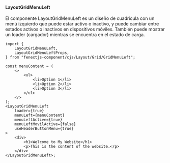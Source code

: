 #### LayoutGridMenuLeft

El componente LayoutGridMenuLeft es un diseño de cuadrícula con un menú izquierdo que puede estar activo o inactivo, y puede cambiar entre estados activos o inactivos en dispositivos móviles. También puede mostrar un loader (cargador) mientras se encuentra en el estado de carga.

```tsx
import {
    LayoutGridMenuLeft,
    LayoutGridMenuLeftProps,
} from "fenextjs-component/cjs/Layout/Grid/GridMenuLeft";

const menuContent = (
    <>
        <ul>
            <li>Option 1</li>
            <li>Option 2</li>
            <li>Option 3</li>
        </ul>
    </>
);
<LayoutGridMenuLeft
    loader={true}
    menuLeft={menuContent}
    menuLeftActive={true}
    menuLeftMovilActive={false}
    useHeaderButtonMenu={true}
>
    <div>
        <h1>Welcome to My Website</h1>
        <p>This is the content of the website.</p>
    </div>
</LayoutGridMenuLeft>;
```
